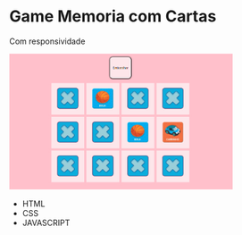 <h1>Game Memoria com Cartas</h1>
<p>Com responsividade</p>
<img src="imgs/printGame.png" width="400">
<ul>
    <li>HTML</li>
    <li>CSS</li>
    <li>JAVASCRIPT</li>
</ul>